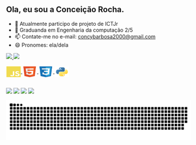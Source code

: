 ## Ola, eu sou a Conceição Rocha.

- 🔭 Atualmente participo de projeto de ICTJr
- 🌱 Graduanda em Engenharia da computação 2/5
- 📫 Contate-me no e-mail: concybarbosa2000@gmail.com
- 😄 Pronomes: ela/dela
<div>
  <a href="https://github.com/ConcyRocha">
  <img height="180em" src="https://github-readme-stats.vercel.app/api?username=ConcyRocha&show_icons=true&theme=dracula&include_all_commits=true&count_private=true"/>
  <img height="180em" src="https://github-readme-stats.vercel.app/api/top-langs/?username=ConcyRocha&layout=compact&langs_count=7&theme=dracula"/>
</div>
<div style="display: inline_block"><br>
  <img align="center" alt="Concy-Js" height="30" width="40" src="https://raw.githubusercontent.com/devicons/devicon/master/icons/javascript/javascript-plain.svg">
  <img align="center" alt="Concy-HTML" height="30" width="40" src="https://raw.githubusercontent.com/devicons/devicon/master/icons/html5/html5-original.svg">
  <img align="center" alt="Concy-CSS" height="30" width="40" src="https://raw.githubusercontent.com/devicons/devicon/master/icons/css3/css3-original.svg">
  <img align="center" alt="Concy-Python" height="30" width="40" src="https://raw.githubusercontent.com/devicons/devicon/master/icons/python/python-original.svg">
 
  
</div>
  
 ##
  
  <div> 
  <a href="https://www.instagram.com/concyrocha_/" target="_blank"><img src="https://img.shields.io/badge/-Instagram-%23E4405F?style=for-the-badge&logo=instagram&logoColor=white" target="_blank"></a>
 <a href="https://discord.com/channels/@me" target="_blank"><img src="https://img.shields.io/badge/Discord-7289DA?style=for-the-badge&logo=discord&logoColor=white" target="_blank"></a> 
  <a href = "mailto:concybarbosa2000@gmail.com"><img src="https://img.shields.io/badge/-Gmail-%23333?style=for-the-badge&logo=gmail&logoColor=white" target="_blank"></a>
  <a href="https://www.linkedin.com/in/concei%C3%A7%C3%A3o-rocha-a71440206/" target="_blank"><img src="https://img.shields.io/badge/-LinkedIn-%230077B5?style=for-the-badge&logo=linkedin&logoColor=white" target="_blank"></a> 
 
  ![Snake animation](https://github.com/ConcyRocha/ConcyRocha/blob/output/github-contribution-grid-snake.svg)
 
</div>
